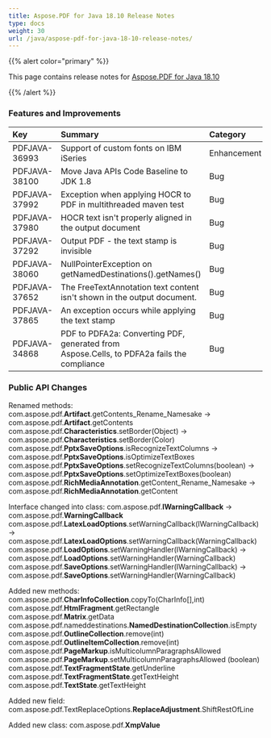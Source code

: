 ```yaml
---
title: Aspose.PDF for Java 18.10 Release Notes
type: docs
weight: 30
url: /java/aspose-pdf-for-java-18-10-release-notes/
---
```


{{% alert color="primary" %}} 

This page contains release notes for [Aspose.PDF for Java 18.10](https://repository.aspose.com/repo/com/aspose/aspose-pdf/18.10/)

{{% /alert %}} 
### **Features and Improvements**

|**Key**|**Summary**|**Category**|
| :- | :- | :- |
|PDFJAVA-36993|Support of custom fonts on IBM iSeries|Enhancement|
|PDFJAVA-38100|Move Java APIs Code Baseline to JDK 1.8|Bug|
|PDFJAVA-37992|Exception when applying HOCR to PDF in multithreaded maven test|Bug|
|PDFJAVA-37980|HOCR text isn't properly aligned in the output document|Bug|
|PDFJAVA-37292|Output PDF - the text stamp is invisible|Bug|
|PDFJAVA-38060|NullPointerException on getNamedDestinations().getNames()|Bug|
|PDFJAVA-37652|The FreeTextAnnotation text content isn't shown in the output document.|Bug|
|PDFJAVA-37865|An exception occurs while applying the text stamp|Bug|
|PDFJAVA-34868|PDF to PDFA2a: Converting PDF, generated from<br> Aspose.Cells, to PDFA2a fails the compliance|Bug|
### **Public API Changes**
Renamed methods:
com.aspose.pdf.**Artifact**.getContents_Rename_Namesake -> com.aspose.pdf.**Artifact**.getContents
com.aspose.pdf.**Characteristics**.setBorder(Object) -> com.aspose.pdf.**Characteristics**.setBorder(Color)
com.aspose.pdf.**PptxSaveOptions**.isRecognizeTextColumns -> com.aspose.pdf.**PptxSaveOptions**.isOptimizeTextBoxes
com.aspose.pdf.**PptxSaveOptions**.setRecognizeTextColumns(boolean) -> com.aspose.pdf.**PptxSaveOptions**.setOptimizeTextBoxes(boolean)
com.aspose.pdf.**RichMediaAnnotation**.getContent_Rename_Namesake -> com.aspose.pdf.**RichMediaAnnotation**.getContent

Interface changed into class:
com.aspose.pdf.**IWarningCallback** -> com.aspose.pdf.**WarningCallback** 
com.aspose.pdf.**LatexLoadOptions**.setWarningCallback(IWarningCallback) -> com.aspose.pdf.**LatexLoadOptions**.setWarningCallback(WarningCallback)
com.aspose.pdf.**LoadOptions**.setWarningHandler(IWarningCallback) -> com.aspose.pdf.**LoadOptions**.setWarningHandler(WarningCallback)
com.aspose.pdf.**SaveOptions**.setWarningHandler(IWarningCallback) -> com.aspose.pdf.**SaveOptions**.setWarningHandler(WarningCallback)

Added new methods:
com.aspose.pdf.**CharInfoCollection**.copyTo(CharInfo[],int)   
com.aspose.pdf.**HtmlFragment**.getRectangle   
com.aspose.pdf.**Matrix**.getData   
com.aspose.pdf.nameddestinations.**NamedDestinationCollection**.isEmpty   
com.aspose.pdf.**OutlineCollection**.remove(int)   
com.aspose.pdf.**OutlineItemCollection**.remove(int)   
com.aspose.pdf.**PageMarkup**.isMulticolumnParagraphsAllowed   
com.aspose.pdf.**PageMarkup**.setMulticolumnParagraphsAllowed   (boolean)
com.aspose.pdf.**TextFragmentState**.getUnderline   
com.aspose.pdf.**TextFragmentState**.getTextHeight   
com.aspose.pdf.**TextState**.getTextHeight   

Added new field:
com.aspose.pdf.TextReplaceOptions.**ReplaceAdjustment**.ShiftRestOfLine

Added new class:
com.aspose.pdf.**XmpValue**



